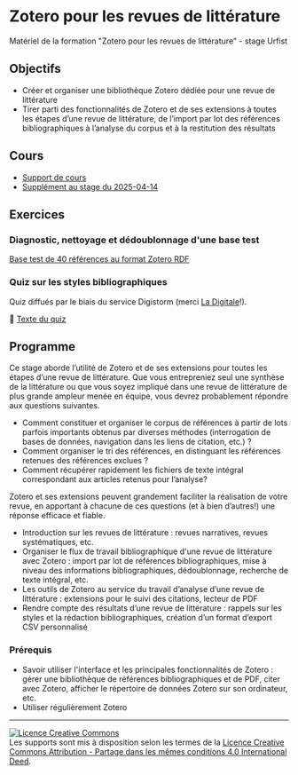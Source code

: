 # Zotero pour les revues de littérature

Matériel de la formation "Zotero pour les revues de littérature" - stage Urfist

## Objectifs

* Créer et organiser une bibliothèque Zotero dédiée pour une revue de littérature
* Tirer parti des fonctionnalités de Zotero et de ses extensions à toutes les étapes d’une revue de littérature, de l’import par lot des références bibliographiques à l’analyse du corpus et à la restitution des résultats

## Cours
* [Support de cours](https://github.com/fflamerie/zotero_revlit/blob/main/docs/zotero_RevLit_COURS.md) 
* [Supplément au stage du 2025-04-14](https://github.com/fflamerie/zotero_revlit/blob/main/docs/zotero_RevLit_SUPPL_20250414.md)

## Exercices

### Diagnostic, nettoyage et dédoublonnage d'une base test

[Base test de 40 références au format Zotero RDF](https://raw.githubusercontent.com/fflamerie/zotero_revlit/main/docs/zotero_RevLit_IMPORT.rdf)

### Quiz sur les styles bibliographiques

Quiz diffués par le biais du service Digistorm (merci [La Digitale](https://ladigitale.dev/)!).

🎯 [Texte du quiz](https://github.com/fflamerie/zotero_revlit/blob/main/docs/zotero_styles_quiz.md)

## Programme 

Ce stage aborde l’utilité de Zotero et de ses extensions pour toutes les étapes d’une revue de littérature.
Que vous entrepreniez seul une synthèse de la littérature ou que vous soyez impliqué dans une revue de littérature de plus grande ampleur menée en équipe, vous devrez probablement répondre aux questions suivantes. 

* Comment constituer et organiser le corpus de références à partir de lots parfois importants obtenus par diverses méthodes (interrogation de bases de données, navigation dans les liens de citation, etc.) ?
* Comment organiser le tri des références, en distinguant les références retenues des références exclues ?
* Comment récupérer rapidement les fichiers de texte intégral correspondant aux articles retenus pour l’analyse? 

Zotero et ses extensions peuvent grandement faciliter la réalisation de votre revue, en apportant à chacune de ces questions (et à bien d’autres!) une réponse efficace et fiable.

* Introduction sur les revues de littérature : revues narratives, revues systématiques, etc.
* Organiser le flux de travail bibliographique d'une revue de littérature avec Zotero : import par lot de références bibliographiques, mise à niveau des informations bibliographiques, dédoublonnage, recherche de texte intégral, etc.
* Les outils de Zotero au service du travail d’analyse d’une revue de littérature : extensions pour le suivi des citations, lecteur de PDF
* Rendre compte des résultats d’une revue de littérature : rappels sur les styles et la rédaction bibliographiques, création d’un format d’export CSV personnalisé
        
### Prérequis
* Savoir utiliser l'interface et les principales fonctionnalités de Zotero : gérer une bibliothèque de références bibliographiques et de PDF, citer avec Zotero, afficher le répertoire de données Zotero sur son ordinateur, etc. 
* Utiliser régulièrement Zotero
      
***

<a rel="license" href="https://creativecommons.org/licenses/by-sa/4.0/deed.en"><img alt="Licence Creative Commons" style="border-width:0" src="https://i.creativecommons.org/l/by-sa/3.0/fr/88x31.png" /></a><br />Les supports sont mis à disposition selon les termes de la <a rel="license" href="https://creativecommons.org/licenses/by-sa/4.0/deed.en">Licence Creative Commons Attribution - Partage dans les mêmes conditions 4.0 International Deed</a>.

